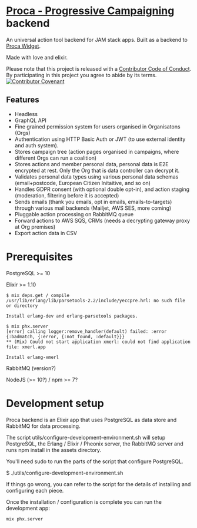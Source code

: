 # [Proca - Progressive Campaigning](https://proca.app) backend

An universal action tool backend for JAM stack apps.
Built as a backend to [Proca Widget](https://github.com/FixTheStatusQuo/proca).

Made with love and elixir.

Please note that this project is released with a [Contributor Code of Conduct](code_of_conduct.md). By participating in this project you agree to abide by its terms.
[![Contributor Covenant](https://img.shields.io/badge/Contributor%20Covenant-v2.0%20adopted-ff69b4.svg)](code_of_conduct.md)


## Features

- Headless 
- GraphQL API 
- Fine grained permission system for users organised in Organisatons (Orgs)
- Authentication using HTTP Basic Auth or JWT (to use external identity and auth system).
- Stores campaign tree (action pages organised in campaigns, where different Orgs can run a coalition)
- Stores actions and member personal data, personal data is E2E encrypted at rest. Only the Org that is data controller can decrypt it.
- Validates personal data types using various personal data schemas (email+postcode, European Citizen Initaitive, and so on)
- Handles GDPR consent (with optional double opt-in), and action staging (moderation, filtering before it is accepted)
- Sends emails (thank you emails, opt in emails, emails-to-targets) through various mail backends (Mailjet, AWS SES, more coming)
- Pluggable action processing on RabbitMQ queue 
- Forward actions to AWS SQS, CRMs (needs a decrypting gateway proxy at Org premises)
- Export action data in CSV


# Prerequisites

PostgreSQL >= 10

Elixir >= 1.10

    $ mix deps.get / compile
    /usr/lib/erlang/lib/parsetools-2.2/include/yeccpre.hrl: no such file or directory

    Install erlang-dev and erlang-parsetools packages.

    $ mix phx.server
    [error] calling logger:remove_handler(default) failed: :error {:badmatch, {:error, {:not_found, :default}}}
    ** (Mix) Could not start application xmerl: could not find application file: xmerl.app

    Install erlang-xmerl

RabbitMQ (version?)

NodeJS (>= 10?) / npm >= 7?

# Development setup

Proca backend is an Elixir app that uses PostgreSQL as data store and RabbitMQ
for data processing.

The script utils/configure-development-environment.sh will setup PostgreSQL, the Erlang / Elixir / Pheonix server, the RabbitMQ server and runs npm install in the assets directory.

You'll need sudo to run the parts of the script that configure PostgreSQL.

$ ./utils/configure-development-environment.sh

If things go wrong, you can refer to the script for the details of installing and configuring each piece.

Once the installation / configuration is complete you can run the development app:

```
mix phx.server
```
